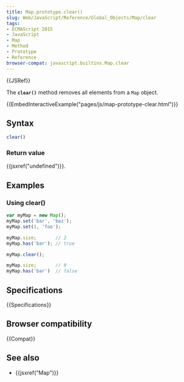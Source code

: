 ```yaml
---
title: Map.prototype.clear()
slug: Web/JavaScript/Reference/Global_Objects/Map/clear
tags:
- ECMAScript 2015
- JavaScript
- Map
- Method
- Prototype
- Reference
browser-compat: javascript.builtins.Map.clear
---
```

{{JSRef}}

The **`clear()`** method removes all elements from a `Map` object.

{{EmbedInteractiveExample("pages/js/map-prototype-clear.html")}}

## Syntax

```js
clear()
```

### Return value

{{jsxref("undefined")}}.

## Examples

### Using clear()

```js
var myMap = new Map();
myMap.set('bar', 'baz');
myMap.set(1, 'foo');

myMap.size;       // 2
myMap.has('bar'); // true

myMap.clear();

myMap.size;       // 0
myMap.has('bar')  // false
```

## Specifications

{{Specifications}}

## Browser compatibility

{{Compat}}

## See also

- {{jsxref("Map")}}
